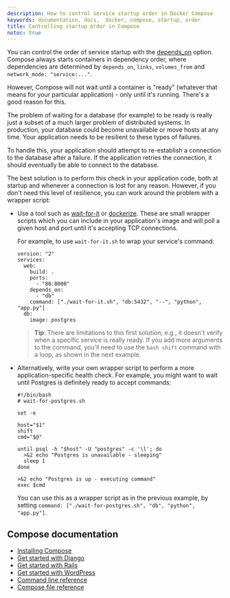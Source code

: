 ```yaml
---
description: How to control service startup order in Docker Compose
keywords: documentation, docs,  docker, compose, startup, order
title: Controlling startup order in Compose
notoc: true
---
```


You can control the order of service startup with the
[depends_on](compose-file.md#depends-on) option. Compose always starts
containers in dependency order, where dependencies are determined by
`depends_on`, `links`, `volumes_from` and `network_mode: "service:..."`.

However, Compose will not wait until a container is "ready" (whatever that means
for your particular application) - only until it's running. There's a good
reason for this.

The problem of waiting for a database (for example) to be ready is really just
a subset of a much larger problem of distributed systems. In production, your
database could become unavailable or move hosts at any time. Your application
needs to be resilient to these types of failures.

To handle this, your application should attempt to re-establish a connection to
the database after a failure. If the application retries the connection,
it should eventually be able to connect to the database.

The best solution is to perform this check in your application code, both at
startup and whenever a connection is lost for any reason. However, if you don't
need this level of resilience, you can work around the problem with a wrapper
script:

-   Use a tool such as [wait-for-it](https://github.com/vishnubob/wait-for-it)
    or [dockerize](https://github.com/jwilder/dockerize). These are small
    wrapper scripts which you can include in your application's image and will
    poll a given host and port until it's accepting TCP connections.

    For example, to use `wait-for-it.sh` to wrap your service's command:

        version: "2"
        services:
          web:
            build: .
            ports:
              - "80:8000"
            depends_on:
              - "db"
            command: ["./wait-for-it.sh", "db:5432", "--", "python", "app.py"]
          db:
            image: postgres

    >**Tip**: There are limitations to this first solution; e.g., it doesn't verify when a specific service is really ready. If you add more arguments to the command, you'll need to use the `bash shift` command with a loop, as shown in the next example.

-   Alternatively, write your own wrapper script to perform a more application-specific health
    check. For example, you might want to wait until Postgres is definitely
    ready to accept commands:

        #!/bin/bash
        # wait-for-postgres.sh

        set -e

        host="$1"
        shift
        cmd="$@"

        until psql -h "$host" -U "postgres" -c '\l'; do
          >&2 echo "Postgres is unavailable - sleeping"
          sleep 1
        done

        >&2 echo "Postgres is up - executing command"
        exec $cmd

    You can use this as a wrapper script as in the previous example, by setting
    `command: ["./wait-for-postgres.sh", "db", "python", "app.py"]`.


## Compose documentation

- [Installing Compose](install.md)
- [Get started with Django](django.md)
- [Get started with Rails](rails.md)
- [Get started with WordPress](wordpress.md)
- [Command line reference](./reference/index.md)
- [Compose file reference](compose-file.md)
